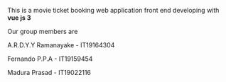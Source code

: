 This is a movie ticket booking web application front end developing with **vue js 3**

Our group members are 

A.R.D.Y.Y Ramanayake - IT19164304

Fernando P.P.A - IT19159454

Madura Prasad - IT19022116


